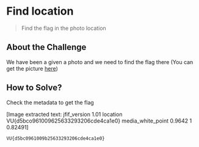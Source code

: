# Find location
> Find the flag in the photo location

## About the Challenge
We have been a given a photo and we need to find the flag there (You can get the picture [here](Location.jpeg))

## How to Solve?
Check the metadata to get the flag


[Image extracted text: jfif_version
1.01
location
VU{d5bco961009625633293206cde4ca1e0}
media_white_point
0.9642 1 0.82491]


```
VU{d5bc0961009b25633293206cde4ca1e0}
```